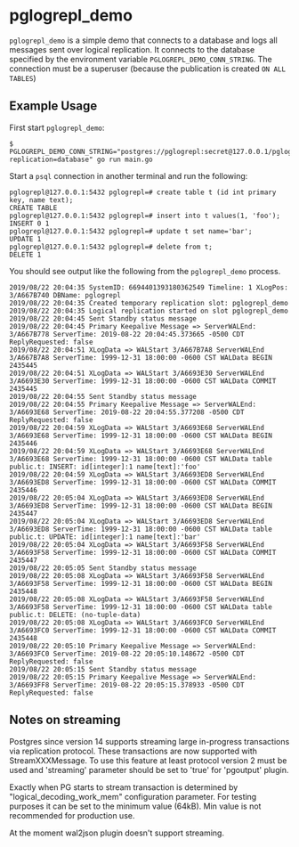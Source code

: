 # pglogrepl_demo

`pglogrepl_demo` is a simple demo that connects to a database and logs all messages sent over logical replication. It
connects to the database specified by the environment variable `PGLOGREPL_DEMO_CONN_STRING`. The connection must be
a superuser (because the publication is created `ON ALL TABLES`)

## Example Usage

First start `pglogrepl_demo`:

```
$ PGLOGREPL_DEMO_CONN_STRING="postgres://pglogrepl:secret@127.0.0.1/pglogrepl?replication=database" go run main.go
```

Start a `psql` connection in another terminal and run the following:

```
pglogrepl@127.0.0.1:5432 pglogrepl=# create table t (id int primary key, name text);
CREATE TABLE
pglogrepl@127.0.0.1:5432 pglogrepl=# insert into t values(1, 'foo');
INSERT 0 1
pglogrepl@127.0.0.1:5432 pglogrepl=# update t set name='bar';
UPDATE 1
pglogrepl@127.0.0.1:5432 pglogrepl=# delete from t;
DELETE 1
```

You should see output like the following from the `pglogrepl_demo` process.

```
2019/08/22 20:04:35 SystemID: 6694401393180362549 Timeline: 1 XLogPos: 3/A667B740 DBName: pglogrepl
2019/08/22 20:04:35 Created temporary replication slot: pglogrepl_demo
2019/08/22 20:04:35 Logical replication started on slot pglogrepl_demo
2019/08/22 20:04:45 Sent Standby status message
2019/08/22 20:04:45 Primary Keepalive Message => ServerWALEnd: 3/A667B778 ServerTime: 2019-08-22 20:04:45.373665 -0500 CDT ReplyRequested: false
2019/08/22 20:04:51 XLogData => WALStart 3/A667B7A8 ServerWALEnd 3/A667B7A8 ServerTime: 1999-12-31 18:00:00 -0600 CST WALData BEGIN 2435445
2019/08/22 20:04:51 XLogData => WALStart 3/A6693E30 ServerWALEnd 3/A6693E30 ServerTime: 1999-12-31 18:00:00 -0600 CST WALData COMMIT 2435445
2019/08/22 20:04:55 Sent Standby status message
2019/08/22 20:04:55 Primary Keepalive Message => ServerWALEnd: 3/A6693E68 ServerTime: 2019-08-22 20:04:55.377208 -0500 CDT ReplyRequested: false
2019/08/22 20:04:59 XLogData => WALStart 3/A6693E68 ServerWALEnd 3/A6693E68 ServerTime: 1999-12-31 18:00:00 -0600 CST WALData BEGIN 2435446
2019/08/22 20:04:59 XLogData => WALStart 3/A6693E68 ServerWALEnd 3/A6693E68 ServerTime: 1999-12-31 18:00:00 -0600 CST WALData table public.t: INSERT: id[integer]:1 name[text]:'foo'
2019/08/22 20:04:59 XLogData => WALStart 3/A6693ED8 ServerWALEnd 3/A6693ED8 ServerTime: 1999-12-31 18:00:00 -0600 CST WALData COMMIT 2435446
2019/08/22 20:05:04 XLogData => WALStart 3/A6693ED8 ServerWALEnd 3/A6693ED8 ServerTime: 1999-12-31 18:00:00 -0600 CST WALData BEGIN 2435447
2019/08/22 20:05:04 XLogData => WALStart 3/A6693ED8 ServerWALEnd 3/A6693ED8 ServerTime: 1999-12-31 18:00:00 -0600 CST WALData table public.t: UPDATE: id[integer]:1 name[text]:'bar'
2019/08/22 20:05:04 XLogData => WALStart 3/A6693F58 ServerWALEnd 3/A6693F58 ServerTime: 1999-12-31 18:00:00 -0600 CST WALData COMMIT 2435447
2019/08/22 20:05:05 Sent Standby status message
2019/08/22 20:05:08 XLogData => WALStart 3/A6693F58 ServerWALEnd 3/A6693F58 ServerTime: 1999-12-31 18:00:00 -0600 CST WALData BEGIN 2435448
2019/08/22 20:05:08 XLogData => WALStart 3/A6693F58 ServerWALEnd 3/A6693F58 ServerTime: 1999-12-31 18:00:00 -0600 CST WALData table public.t: DELETE: (no-tuple-data)
2019/08/22 20:05:08 XLogData => WALStart 3/A6693FC0 ServerWALEnd 3/A6693FC0 ServerTime: 1999-12-31 18:00:00 -0600 CST WALData COMMIT 2435448
2019/08/22 20:05:10 Primary Keepalive Message => ServerWALEnd: 3/A6693FC0 ServerTime: 2019-08-22 20:05:10.148672 -0500 CDT ReplyRequested: false
2019/08/22 20:05:15 Sent Standby status message
2019/08/22 20:05:15 Primary Keepalive Message => ServerWALEnd: 3/A6693FF8 ServerTime: 2019-08-22 20:05:15.378933 -0500 CDT ReplyRequested: false
```

## Notes on streaming

Postgres since version 14 supports streaming large in-progress transactions via replication protocol.
These transactions are now supported with StreamXXXMessage.
To use this feature at least protocol version 2 must be used and 'streaming' parameter should be set to 'true' for 'pgoutput' plugin.

Exactly when PG starts to stream transaction is determined by "logical_decoding_work_mem" configuration parameter.
For testing purposes it can be set to the minimum value (64kB). Min value is not recommended for production use. 

At the moment wal2json plugin doesn't support streaming.